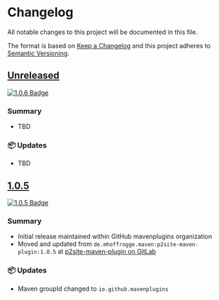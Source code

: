 # Changelog

All notable changes to this project will be documented in this file.

The format is based on [Keep a Changelog](http://keepachangelog.com/)
and this project adheres to [Semantic Versioning](http://semver.org/).

<!-- Format restrictions - see https://common-changelog.org and https://keepachangelog.com/ for details -->
<!-- Each Release must start with a line for the release version of exactly this format: ## [version] -->
<!-- The subsequent comment lines start with a space - not to irritate the release scripts parser!
 ## [major.minor.micro]
 <empty line> - optional sub sections may follow like:
 ### Added:
 - This feature was added
 <empty line>
 ### Changed:
 - This feature was changed
 <empty line>
 ### Removed:
 - This feature was removed
 <empty line>
 ### Fixed:
 - This issue was fixed
 <empty line>
 <empty line> - next line is the starting of the previous release
 ## [major.minor.micro]
 <empty line>
 <...>
 !!! In addition the compare URL links are to be maintained at the end of this CHANGELOG.md as follows.
     These links provide direct access to the GitHub compare vs. the previous release.
     The particular link of a released version will be copied to the release notes of a release accordingly.
     At the end of this file appropriate compare links have to be maintained for each release version in format:
 
  +-current release version
  |
  |                   +-URL to this repo             previous release version tag-+       +-current release version tag
  |                   |                                                           |       |
 [major.minor.micro]: https://github.com/mavenplugins/p2site-maven-plugin/compare/vM.N.u..vM.N.u
-->
<!--
## [Unreleased]

### 🚨 Removed
- TBD

### 💥 Breaking
- TBD

### 📢 Deprecated
- TBD

### 🚀 New Features
- TBD

### 🐛 Fixes
- TBD

### ✨ Improvements
- TBD

### 🔧 Internal Changes
- TBD

### 🚦 Tests
- TBD

### 📦 Updates
- TBD

### 🔒 Security
- TBD

### 📝 Documentation Updates
- TBD
-->

## [Unreleased]
<!-- !!! Align version in badge URLs as well !!! -->
[![1.0.6 Badge](https://img.shields.io/nexus/r/io.github.mavenplugins/p2site-maven-plugin?server=https://s01.oss.sonatype.org&label=Maven%20Central&queryOpt=:v=1.0.6)](https://central.sonatype.com/artifact/io.github.mavenplugins/p2site-maven-plugin/1.0.6)

### Summary
- TBD

### 📦 Updates
- TBD


## [1.0.5]
<!-- !!! Align version in badge URLs as well !!! -->
[![1.0.5 Badge](https://img.shields.io/nexus/r/io.github.mavenplugins/p2site-maven-plugin?server=https://s01.oss.sonatype.org&label=Maven%20Central&queryOpt=:v=1.0.5)](https://central.sonatype.com/artifact/io.github.mavenplugins/p2site-maven-plugin/1.0.5)

### Summary
- Initial release maintained within GitHub mavenplugins organization
- Moved and updated from `de.mhoffrogge.maven:p2site-maven-plugin:1.0.5` at [p2site-maven-plugin on GitLab](https://gitlab.com/mhopen/maven-plugins/-/tree/master/p2site-maven-plugin?ref_type=heads)

### 📦 Updates
- Maven groupId changed to `io.github.mavenplugins`


<!--
## []

### NeverReleased
- This is just a dummy placeholder to make the parser of GHCICD/release-notes-from-changelog@v1 happy!
-->

[Unreleased]: https://github.com/mavenplugins/p2site-maven-plugin/compare/v1.0.5..HEAD
[1.0.5]: https://github.com/mavenplugins/p2site-maven-plugin/releases/tag/v1.0.5
